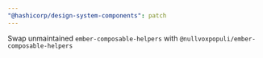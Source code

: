```yaml
---
"@hashicorp/design-system-components": patch
---
```


Swap unmaintained `ember-composable-helpers` with `@nullvoxpopuli/ember-composable-helpers`
